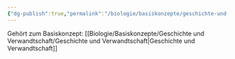 ```yaml
---
{"dg-publish":true,"permalink":"/biologie/basiskonzepte/geschichte-und-verwandtschaft/wechselseitige-beziehungen/"}
---
```


Gehört zum Basiskonzept: [[Biologie/Basiskonzepte/Geschichte und Verwandtschaft/Geschichte und Verwandtschaft\|Geschichte und Verwandtschaft]]